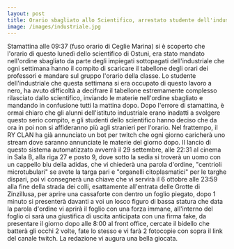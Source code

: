 ```yaml
---
layout: post
title: Orario sbagliato allo Scientifico, arrestato studente dell'industriale
image: /images/industriale.jpg
---
```


Stamattina alle 09:37 (fuso orario di Ceglie Marina) si è scoperto che l'orario di questo lunedì dello scientifico di Ostuni, era stato mandato nell'ordine sbagliato da parte degli impiegati sottopagati dell'industriale che ogni settimana hanno il compito di scaricare il tabellone degli orari dei professori e mandare sul gruppo l'orario della classe.
Lo studente dell'industriale che questa settimana si era occupato di questo lavoro a nero, ha avuto difficoltà a decifrare il tabellone estremamente complesso rilasciato dallo scientifico, inviando le materie nell'ordine sbagliato e mandando in confusione tutti la mattina dopo.
Dopo l'errore di stamattina, è ormai chiaro che gli alunni dell'istituto industriale erano inadatti a svolgere questo serio compito, e gli studenti dello scientifico hanno deciso che da ora in poi non si affideranno più agli stranieri per l'orario.
Nel frattempo, il RY CLAN ha già annunciato un bot per twitch che ogni giorno caricherà uno stream dove saranno annunciate le materie del giorno dopo. Il lancio di questo sistema automatizzato avverrà il 29 settembre, alle 22:31 al cinema in Sala B, alla riga 27 e posto 9, dove sotto la sedia si troverà un uomo con un cappello blu della adidas, che vi chiederà una parola d'ordine, "centrioli microtubulari" se avete la targa pari e "organelli citoplasmatici" per le targhe dispari, poi vi consegnerà una chiave che vi servirà il 6 ottobre alle 23:59 alla fine della strada dei colli, esattamente all'entrata delle Grotte di Zinzillusa, per aprire una cassaforte con dentro un foglio piegato, dopo 1 minuto si presenterà davanti a voi un losco figuro di bassa statura che data la parola d'ordine vi aprirà il foglio con una forza immane, all'interno del foglio ci sarà una giustifica di uscita anticipata con una firma fake, da presentare il giorno dopo alle 8:00 al front office, cercate il bidello che batterà gli occhi 2 volte, fate lo stesso e vi farà 2 fotocopie con sopra il link del canale twitch.
La redazione vi augura una bella giocata.
